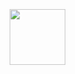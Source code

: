 <div id="header" align="center">
  <img src="https://64.media.tumblr.com/7b5d2cce69a727dc9b66a39ffcc0a0fa/tumblr_ojbzajv5kc1rfx24fo1_400.gifv" width="100"/>
</div>
